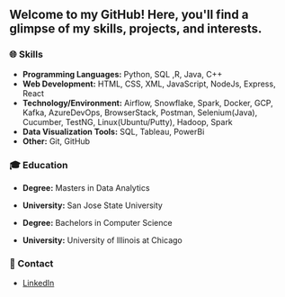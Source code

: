 ## Welcome to my GitHub! Here, you'll find a glimpse of my skills, projects, and interests.

### 🌐 Skills

- **Programming Languages:** Python, SQL ,R, Java, C++
- **Web Development:** HTML, CSS, XML, JavaScript, NodeJs, Express, React
- **Technology/Environment:**  Airflow, Snowflake, Spark, Docker, GCP, Kafka, AzureDevOps, BrowserStack, Postman, Selenium(Java), Cucumber, TestNG, Linux(Ubuntu/Putty), Hadoop, Spark
- **Data Visualization Tools:** SQL, Tableau, PowerBi
- **Other:** Git, GitHub

### 🎓 Education

- **Degree:** Masters in Data Analytics
- **University:** San Jose State University

- **Degree:** Bachelors in Computer Science
- **University:** University of Illinois at Chicago
  
### 📧 Contact

- [LinkedIn](https://www.linkedin.com/in/yadav-tanya5/)


<!--
**tyadav2/tyadav2** is a ✨ _special_ ✨ repository because its `README.md` (this file) appears on your GitHub profile.

Here are some ideas to get you started:

- 🔭 I’m currently working on ...
- 🌱 I’m currently learning ...
- 👯 I’m looking to collaborate on ...
- 🤔 I’m looking for help with ...
- 💬 Ask me about ...
- 📫 How to reach me: ...
- 😄 Pronouns: ...
- ⚡ Fun fact: ...
-->
